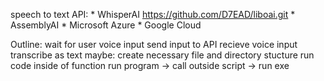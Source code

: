 speech to text API:
    * WhisperAI
      https://github.com/D7EAD/liboai.git
        * AssemblyAI
        * Microsoft Azure
        * Google Cloud

Outline:
    wait for user voice input
    send input to API
    recieve voice input transcribe as text
        maybe:
        create necessary file and directory stucture
    run code inside of function
    run program -> call outside script -> run exe

